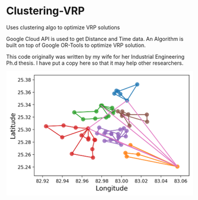 # Clustering-VRP
Uses clustering algo to optimize VRP solutions

Google Cloud API is used to get Distance and Time data.
An Algorithm is built on top of Google OR-Tools to optimize VRP solution.

This code originally was written by my wife for her Industrial Engineering Ph.d thesis. I have put a copy here so that it may help other researchers.

![Solution Visualization](Solution_High_Res.png)
